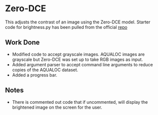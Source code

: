 # Zero-DCE 
This adjusts the contrast of an image using the Zero-DCE model. Starter code for brightness.py has been pulled from the official [repo](https://github.com/Li-Chongyi/Zero-DCE)

## Work Done
- Modified code to accept grayscale images. AQUALOC images are grayscale but Zero-DCE was set up to take RGB images as input.
- Added argument parser to accept command line arguments to reduce copies of the AQUALOC dataset.
- Added a progress bar. 

## Notes
- There is commented out code that if uncommented, will display the brightened image on the screen for the user. 